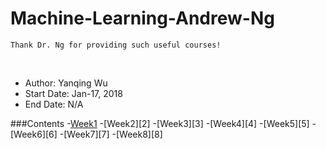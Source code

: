 # Machine-Learning-Andrew-Ng

    Thank Dr. Ng for providing such useful courses!
<br>

- Author: Yanqing Wu
- Start Date: Jan-17, 2018
- End Date: N/A

###Contents
-[Week1][1]
-[Week2][2]
-[Week3][3]
-[Week4][4]
-[Week5][5]
-[Week6][6]
-[Week7][7]
-[Week8][8]

[1]:https://git.io/vNEiJ